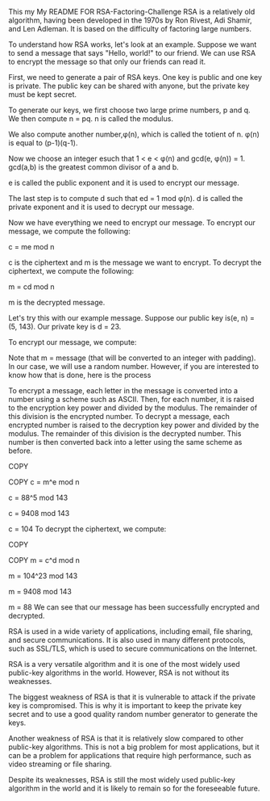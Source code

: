 This my My README FOR RSA-Factoring-Challenge
RSA is a relatively old algorithm, having been developed in the 1970s by Ron Rivest, Adi Shamir, and Len Adleman. It is based on the difficulty of factoring large numbers.

To understand how RSA works, let's look at an example. Suppose we want to send a message that says "Hello, world!" to our friend. We can use RSA to encrypt the message so that only our friends can read it.

First, we need to generate a pair of RSA keys. One key is public and one key is private. The public key can be shared with anyone, but the private key must be kept secret.

To generate our keys, we first choose two large prime numbers, p and q. We then compute n = pq. n is called the modulus.

We also compute another number,φ(n), which is called the totient of n. φ(n) is equal to (p-1)(q-1).

Now we choose an integer esuch that 1 < e < φ(n) and gcd(e, φ(n)) = 1. gcd(a,b) is the greatest common divisor of a and b.

e is called the public exponent and it is used to encrypt our message.

The last step is to compute d such that ed = 1 mod φ(n). d is called the private exponent and it is used to decrypt our message.

Now we have everything we need to encrypt our message. To encrypt our message, we compute the following:

c = me mod n

c is the ciphertext and m is the message we want to encrypt. To decrypt the ciphertext, we compute the following:

m = cd mod n

m is the decrypted message.

Let's try this with our example message. Suppose our public key is(e, n) = (5, 143). Our private key is d = 23.

To encrypt our message, we compute:

Note that m = message (that will be converted to an integer with padding). In our case, we will use a random number. However, if you are interested to know how that is done, here is the process

To encrypt a message, each letter in the message is converted into a number using a scheme such as ASCII. Then, for each number, it is raised to the encryption key power and divided by the modulus. The remainder of this division is the encrypted number. To decrypt a message, each encrypted number is raised to the decryption key power and divided by the modulus. The remainder of this division is the decrypted number. This number is then converted back into a letter using the same scheme as before.


COPY

COPY
c = m^e mod n

c = 88^5 mod 143

c = 9408 mod 143

c = 104
To decrypt the ciphertext, we compute:


COPY

COPY
m = c^d mod n

m = 104^23 mod 143

m = 9408 mod 143

m = 88
We can see that our message has been successfully encrypted and decrypted.

RSA is used in a wide variety of applications, including email, file sharing, and secure communications. It is also used in many different protocols, such as SSL/TLS, which is used to secure communications on the Internet.

RSA is a very versatile algorithm and it is one of the most widely used public-key algorithms in the world. However, RSA is not without its weaknesses.

The biggest weakness of RSA is that it is vulnerable to attack if the private key is compromised. This is why it is important to keep the private key secret and to use a good quality random number generator to generate the keys.

Another weakness of RSA is that it is relatively slow compared to other public-key algorithms. This is not a big problem for most applications, but it can be a problem for applications that require high performance, such as video streaming or file sharing.

Despite its weaknesses, RSA is still the most widely used public-key algorithm in the world and it is likely to remain so for the foreseeable future.

